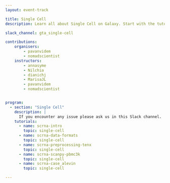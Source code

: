 ```yaml
---
layout: event-track

title: Single Cell
description: Learn all about Single Cell on Galaxy. Start with the tutorial at your own pace. If you need support contact us via the Slack Channel [gta_single-cell](https://gtnsmrgsbord.slack.com/archives/C07NE0B4ZEZ).

slack_channel: gta_single-cell

contributions:
    organisers:
        - pavanvidem
        - nomadscientist
    instructors:
        - annasyme
        - Nilchia
        - dianichj
        - MarisaJL
        - pavanvidem
        - nomadscientist


program:
  - section: "Single Cell" 
    description: |
      If you encounter any issue please ask us in this Slack channel. 
    tutorials:
      - name: scrna-intro
        topic: single-cell
      - name: scrna-data-formats
        topic: single-cell
      - name: scrna-preprocessing-tenx
        topic: single-cell
      - name: scrna-scanpy-pbmc3k
        topic: single-cell
      - name: scrna-case_alevin
        topic: single-cell

---
```

